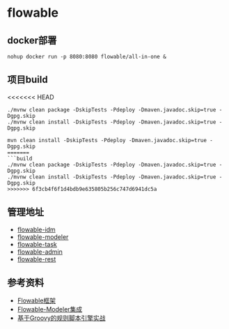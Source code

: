 # flowable

## docker部署

```deployment
nohup docker run -p 8080:8080 flowable/all-in-one &
```

## 项目build

<<<<<<< HEAD
```build flowable engine
./mvnw clean package -DskipTests -Pdeploy -Dmaven.javadoc.skip=true -Dgpg.skip
./mvnw clean install -DskipTests -Pdeploy -Dmaven.javadoc.skip=true -Dgpg.skip
```

```build flow-ui
mvn clean install -DskipTests -Pdeploy -Dmaven.javadoc.skip=true -Dgpg.skip
=======
```build
./mvnw clean package -DskipTests -Pdeploy -Dmaven.javadoc.skip=true -Dgpg.skip
./mvnw clean install -DskipTests -Pdeploy -Dmaven.javadoc.skip=true -Dgpg.skip
>>>>>>> 6f3cb4f6f1d4bdb9e635805b256c747d6941dc5a
```

## 管理地址

- [flowable-idm](http://192.168.186.23:8080/flowable-idm)
- [flowable-modeler](http://192.168.186.23:8080/flowable-modeler)
- [flowable-task](http://192.168.186.23:8080/flowable-task)
- [flowable-admin](http://192.168.186.23:8080/flowable-admin)
- [flowable-rest](http://192.168.186.23:8080/flowable-rest/docs)

## 参考资料

- [Flowable框架](https://www.jianshu.com/p/63bf76bda4ec)
- [Flowable-Modeler集成](https://blog.csdn.net/houyj1986/article/details/86027301)
- [基于Groovy的规则脚本引擎实战](https://juejin.im/post/6844903682639659015?utm_source=gold_browser_extension)
